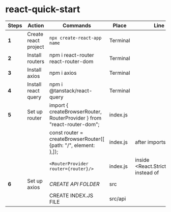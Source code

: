 # react-quick-start

Steps | Action | Commands | Place | Line
---|---|---|---|---
**1** |Create react project | ```npx create-react-app``` `name`	| Terminal | |
**2** |Install routers| npm i react-router react-router-dom	| Terminal | |
**3** |Install axios| npm i axios	| Terminal | |
**4** |Install react query| npm i @tanstack/react-query	| Terminal | |
**5** |Set up router| import { createBrowserRouter, RouterProvider } from "react-router-dom";	| index.js | | 
| | | const router = createBrowserRouter([ {path: "/", element: <App/>},]); | index.js | after imports
| | |  ```<RouterProvider router={router}/>``` | index.js | inside <React.StrictMode> instead of <App/> 
**6** |Set up axios| *CREATE API FOLDER*	| src |  |
 | | |CREATE INDEX.JS FILE | src/api | |



